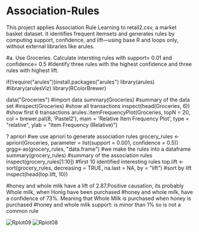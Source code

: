 
# Association-Rules
This project applies Association Rule Learning to retail2.csv, a market basket dataset. It identifies frequent itemsets and generates rules by computing support, confidence, and lift—using base R and loops only, without external libraries like arules.

#a. Use Groceries. Calculate intersting rules with support= 0.01 and confidence= 0.5 
#Identify three rules with the highest confidence and three rules with highest lift. 

if(!require("arules"))install.packages("arules")
library(arules)
#library(arulesViz)
library(RColorBrewer)


data("Groceries") #import data
summary(Groceries) #summary of the data set
#inspect(Groceries) #show all transactions
inspect(head(Groceries, 6)) #show first 6 transactions
arules::itemFrequencyPlot(Groceries, topN = 20, 
                          col = brewer.pal(8, 'Pastel2'),
                          main = 'Relative Item Frequency Plot',
                          type = "relative",
                          ylab = "Item Frequency (Relative)")

? apriori #we use apriori to generate association rules 
grocery_rules <- apriori(Groceries, parameter = list(support = 0.001, confidence = 0.5))
grgg<-as(grocery_rules, "data.frame") #we make the rules into a dataframe
summary(grocery_rules) #summary of the association rules
inspect(grocery_rules[1:10]) #first 10 identified interesting rules
top.lift <- sort(grocery_rules, decreasing = TRUE, na.last = NA, by = "lift") #sort by lift
inspect(head(top.lift, 10))

#honey and whole mlik have a lift of 2.87.Positive causation, its probably Whole milk, when Honig have been purchased
#honey and whole milk, have a confidence of 73%. Meaning that Whole Milk is purchased when honey is purchased
#honey and whole mlik support: is minor than 1% so is not a common rule 

![Rplot09](https://github.com/user-attachments/assets/72631340-5c4e-47ea-9727-51905fcb7352)
![Rplot08](https://github.com/user-attachments/assets/9d85e5ed-5076-4adc-a0c3-3f772f82ee01)

